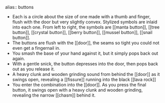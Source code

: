 alias:: buttons

- Each is a circle about the size of one made with a thumb and finger, flush with the door but very slightly convex. Stylized symbols are inlaid into each one. From left to right, the symbols are [[manta button]], [[tree button]], [[crystal button]], [[berry button]], [[mussel button]], [[snail button]].
- The buttons are flush with the [[door]], the seams so tight you could not even get a fingernail in.
- You smash the base of your hand against it, but it simply pops back out again.
- With a gentle snick, the button depresses into the door, then pops back out as you release it.
- A heavy clunk and wooden grinding sound from behind the [[door]] as it swings open, revealing a [[fissure]] running into the black [[lava rock]]
- You enter the combination into the [[door]]. As you press the final button, it swings open with a heavy clunk and wooden grinding, revealing the narrow [[chasm]] behind it.